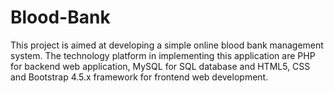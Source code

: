 # Blood-Bank
This project is aimed at developing a simple online blood bank management system. The technology platform in implementing this application are PHP for backend web application, MySQL for SQL database and HTML5, CSS and Bootstrap 4.5.x framework for frontend web development.
